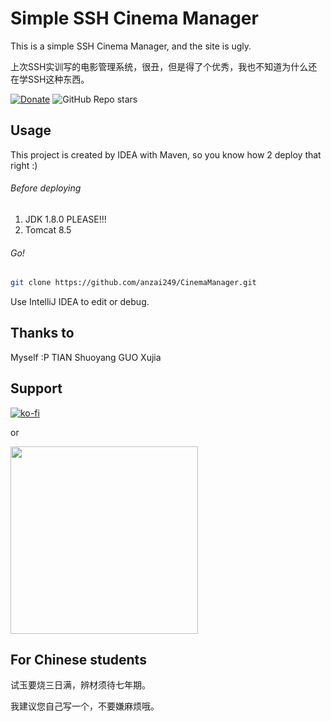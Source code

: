 # Simple SSH Cinema Manager

This is a simple SSH Cinema Manager, and the site is ugly.

上次SSH实训写的电影管理系统，很丑，但是得了个优秀，我也不知道为什么还在学SSH这种东西。

<p align="center">

[![Donate](https://img.shields.io/badge/%24-Donate-ff69b4)](https://www.paypal.me/MoriTokugawa)
![GitHub Repo stars](https://img.shields.io/github/stars/anzai249/CinemaManager?style=social)
</p>

## Usage

This project is created by IDEA with Maven, so you know how 2 deploy that right :)

###### Before deploying

1. JDK 1.8.0 PLEASE!!!
2. Tomcat 8.5

###### Go!

```sh
git clone https://github.com/anzai249/CinemaManager.git
```

Use IntelliJ IDEA to edit or debug.

## Thanks to

Myself :P
TIAN Shuoyang
GUO Xujia

## Support

[![ko-fi](https://ko-fi.com/img/githubbutton_sm.svg)](https://ko-fi.com/B0B0668ZJ)

or

<img src="./img/wechat.png" width="300px"></img>

## For Chinese students

试玉要烧三日满，辨材须待七年期。

我建议您自己写一个，不要嫌麻烦哦。
